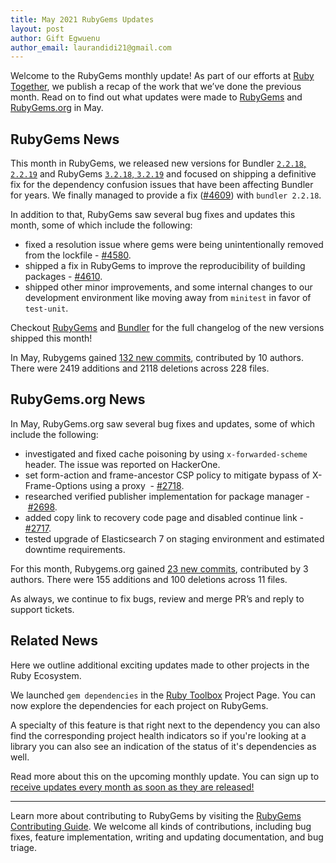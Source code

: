 ```yaml
---
title: May 2021 RubyGems Updates
layout: post
author: Gift Egwuenu
author_email: laurandidi21@gmail.com
---
```


Welcome to the RubyGems monthly update! As part of our efforts at [Ruby Together](http://rubytogether.org/), we publish a recap of the work that we’ve done the previous month. Read on to find out what updates were made to [RubyGems](https://github.com/rubygems/rubygems) and [RubyGems.org](https://github.com/rubygems/rubygems.org) in May.

## RubyGems News

This month in RubyGems, we released new versions for Bundler [`2.2.18`, `2.2.19`](https://github.com/rubygems/rubygems/blob/master/bundler/CHANGELOG.md#2218-may-25-2021) and RubyGems [`3.2.18`, `3.2.19`](https://github.com/rubygems/rubygems/blob/master/CHANGELOG.md#3218--2021-05-25) and focused on shipping a definitive fix for the dependency confusion issues that have been affecting Bundler for years. We finally managed to provide a fix ([#4609](https://github.com/rubygems/rubygems/pull/4609)) with `bundler 2.2.18`.

In addition to that, RubyGems saw several bug fixes and updates this month, some of which include the following:

- fixed a resolution issue where gems were being unintentionally removed from the lockfile - [#4580](https://github.com/rubygems/rubygems/pull/4580).
- shipped a fix in RubyGems to improve the reproducibility of building packages - [#4610](https://github.com/rubygems/rubygems/pull/4610).
- shipped other minor improvements, and some internal changes to our development environment like moving away from `minitest` in favor of `test-unit`.

Checkout [RubyGems](https://github.com/rubygems/rubygems/blob/master/CHANGELOG.md#3218--2021-05-25) and [Bundler](https://github.com/rubygems/rubygems/blob/master/bundler/CHANGELOG.md#2218-may-25-2021) for the full changelog of the new versions shipped this month! 

In May, Rubygems gained [132 new commits](https://github.com/rubygems/rubygems/compare/master@%7B2021-05-01%7D...master@%7B2021-05-31%7D), contributed by 10 authors. There were 2419 additions and 2118 deletions across 228 files.

## RubyGems.org News

In May, RubyGems.org saw several bug fixes and updates, some of which include the following:

- investigated and fixed cache poisoning by using `x-forwarded-scheme` header. The issue was reported on HackerOne.
- set form-action and frame-ancestor CSP policy to mitigate bypass of X-Frame-Options using a proxy  - [#2718](https://github.com/rubygems/rubygems.org/pull/2718).
- researched verified publisher implementation for package manager - [#2698](https://github.com/rubygems/rubygems.org/pull/2698#issuecomment-846356370).
- added copy link to recovery code page and disabled continue link - [#2717](https://github.com/rubygems/rubygems.org/pull/2717).
- tested upgrade of Elasticsearch 7 on staging environment and estimated downtime requirements.

For this month, Rubygems.org gained [23 new commits](https://github.com/rubygems/rubygems.org/compare/master@%7B2021-05-01%7D...master@%7B2021-05-31%7D), contributed by 3 authors. There were 155 additions and 100 deletions across 11 files.

As always, we continue to fix bugs, review and merge PR’s and reply to support tickets.

## Related News

Here we outline additional exciting updates made to other projects in the Ruby Ecosystem.

We launched `gem dependencies` in the [Ruby Toolbox](https://github.com/rubytoolbox/rubytoolbox) Project Page. You can now explore the dependencies for each project on RubyGems. 

A specialty of this feature is that right next to the dependency you can also find the corresponding project health indicators so if you're looking at a library you can also see an indication of the status of it's dependencies as well.

Read more about this on the upcoming monthly update. You can sign up to [receive updates every month as soon as they are released!](https://www.getdrip.com/forms/6239290/submissions/new)

---
Learn more about contributing to RubyGems by visiting the [RubyGems Contributing Guide](https://github.com/rubygems/rubygems/blob/master/CONTRIBUTING.md#how-to-contribute). We welcome all kinds of contributions, including bug fixes, feature implementation, writing and updating documentation, and bug triage.
